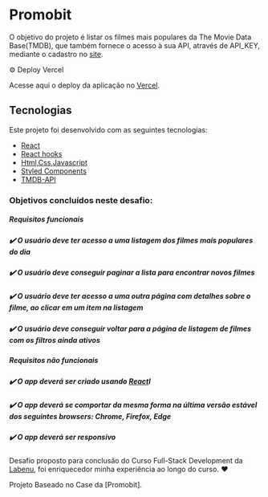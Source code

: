 # Promobit


O objetivo do projeto é listar os filmes mais populares da The Movie Data Base(TMDB), que também fornece o acesso à sua API,  através de API_KEY, mediante o cadastro no [site](https://www.themoviedb.org/documentation/api).



⚙️ Deploy Vercel

Acesse aqui o deploy da aplicação no [Vercel](https://promobit-case1.vercel.app/).


##  Tecnologias

Este projeto foi desenvolvido com as seguintes tecnologias:
- [React](https://reactjs.org)
- [React hooks](https://reactjs.org/docs/hooks-intro.html)
- [Html,Css,Javascript](https://www.w3schools.com/)
- [Styled Components](https://styled-components.com/)
- [TMDB-API](https://developers.themoviedb.org/3/getting-started/introduction)



### Objetivos concluídos neste desafio: 

#####  Requisitos funcionais
   ##### ✔️ O usuário deve ter acesso a uma listagem dos filmes mais populares do dia
   ##### ✔️ O usuário deve conseguir paginar a lista para encontrar novos filmes
   ##### ✔️ O usuário deve ter acesso a uma outra página com detalhes sobre o filme, ao clicar em um item na listagem
  ##### ✔️ O usuário deve conseguir voltar para a página de listagem de filmes com os filtros ainda ativos
 #####  Requisitos não funcionais
  ##### ✔️ O app deverá ser criado usando [React](https://reactjs.org/)I
  ##### ✔️ O app deverá se comportar da mesma forma na última versão estável dos seguintes browsers: Chrome, Firefox, Edge
  ##### ✔️ O app deverá ser responsivo
 

 Desafio proposto para conclusão do Curso Full-Stack Development da [Labenu](https://www.labenu.com.br/), foi enriquecedor minha experiência ao longo do curso. ♥

Projeto Baseado no Case da [Promobit]. 
